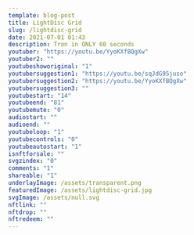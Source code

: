 ```yaml
---
template: blog-post
title: LightDisc Grid
slug: /lightdisc-grid
date: 2021-07-01 01:43
description: Tron in ONLY 60 seconds
youtuber: "https://youtu.be/YyoKXfBQgXw"
youtuber2: ""
youtubeshoworiginal: "1"
youtubersuggestion1: "https://youtu.be/sqJdG95juso"
youtubersuggestion2: "https://youtu.be/YyoKXfBQgXw"
youtubersuggestion3: ""
youtubestart: "14"
youtubeend: "81"
youtubemute: "0"
audiostart: ""
audioend: ""
youtubeloop: "1"
youtubecontrols: "0"
youtubeautostart: "1"
isnftforsale: ""
svgzindex: "0"
comments: "1"
shareable: "1"
underlayImage: /assets/transparent.png
featuredImage: /assets/lightdisc-grid.jpg
svgImage: /assets/null.svg
nftlink: ""
nftdrop: ""
nftredeem: ""
---
```

<div style="position:relative; top:0; z-index:0; border:0px solid blue; height:100vh; width:100vw; overflow:hidden; display:flex; ">
<!-- https://youtu.be/sqJdG95juso -->














<!-- XjuLZwlDxh8 -->
</div>